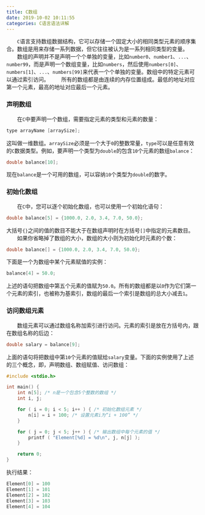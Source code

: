 ```yaml
---
title: C数组
date: 2019-10-02 10:11:55
categories: C语言语法详解
---
```

&emsp;&emsp;`C`语言支持数组数据结构，它可以存储一个固定大小的相同类型元素的顺序集合。数组是用来存储一系列数据，但它往往被认为是一系列相同类型的变量。
&emsp;&emsp;数组的声明并不是声明一个个单独的变量，比如`number0`、`number1`、`...`、`number99`，而是声明一个数组变量，比如`numbers`，然后使用`numbers[0]`、`numbers[1]`、`...`、`numbers[99]`来代表一个个单独的变量。数组中的特定元素可以通过索引访问。
&emsp;&emsp;所有的数组都是由连续的内存位置组成。最低的地址对应第一个元素，最高的地址对应最后一个元素。

### 声明数组

&emsp;&emsp;在`C`中要声明一个数组，需要指定元素的类型和元素的数量：

``` cpp
type arrayName [arraySize];
```

这叫做一维数组。`arraySize`必须是一个大于`0`的整数常量，`type`可以是任意有效的`C`数据类型。例如，要声明一个类型为`double`的包含`10`个元素的数组`balance`：

``` cpp
double balance[10];
```

现在`balance`是一个可用的数组，可以容纳`10`个类型为`double`的数字。

### 初始化数组

&emsp;&emsp;在`C`中，您可以逐个初始化数组，也可以使用一个初始化语句：

``` cpp
double balance[5] = {1000.0, 2.0, 3.4, 7.0, 50.0};
```

大括号`{}`之间的值的数目不能大于在数组声明时在方括号`[]`中指定的元素数目。
&emsp;&emsp;如果你省略掉了数组的大小，数组的大小则为初始化时元素的个数：

``` cpp
double balance[] = {1000.0, 2.0, 3.4, 7.0, 50.0};
```

下面是一个为数组中某个元素赋值的实例：

``` cpp
balance[4] = 50.0;
```

上述的语句把数组中第五个元素的值赋为`50.0`。所有的数组都是以`0`作为它们第一个元素的索引，也被称为基索引，数组的最后一个索引是数组的总大小减去`1`。

### 访问数组元素

&emsp;&emsp;数组元素可以通过数组名称加索引进行访问。元素的索引是放在方括号内，跟在数组名称的后边：

``` cpp
double salary = balance[9];
```

上面的语句将把数组中第`10`个元素的值赋给`salary`变量。下面的实例使用了上述的三个概念，即，声明数组、数组赋值、访问数组：

``` cpp
#include <stdio.h>

int main() {
    int n[5]; /* n是一个包含5个整数的数组 */
    int i, j;

    for ( i = 0; i < 5; i++ ) { /* 初始化数组元素 */
        n[i] = i + 100; /* 设置元素i为“i + 100” */
    }

    for ( j = 0; j < 5; j++ ) { /* 输出数组中每个元素的值 */
        printf ( "Element[%d] = %d\n", j, n[j] );
    }

    return 0;
}
```

执行结果：

``` cpp
Element[0] = 100
Element[1] = 101
Element[2] = 102
Element[3] = 103
Element[4] = 104
```
